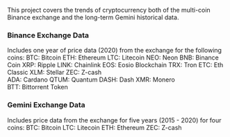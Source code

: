 This project covers the trends of cryptocurrency both of the multi-coin Binance exchange and the long-term Gemini historical data.

### Binance Exchange Data
Includes one year of price data (2020) from the exchange for the following coins:
BTC:  Bitcoin       ETH:  Ethereum      LTC:  Litecoin        NEO:  Neon 
BNB:  Binance Coin  XRP:  Ripple        LINK: Chainlink       EOS:  Eosio Blockchain
TRX:  Tron          ETC:  Eth Classic   XLM:  Stellar         ZEC:  Z-cash        
ADA:  Cardano       QTUM: Quantum       DASH: Dash            XMR:  Monero        
BTT:  Bittorrent Token

### Gemini Exchange Data
Includes price data from the exchange for five years (2015 - 2020) for four coins: 
BTC:  Bitcoin       LTC:  Litecoin      ETH:  Ethereum        ZEC:  Z-cash

